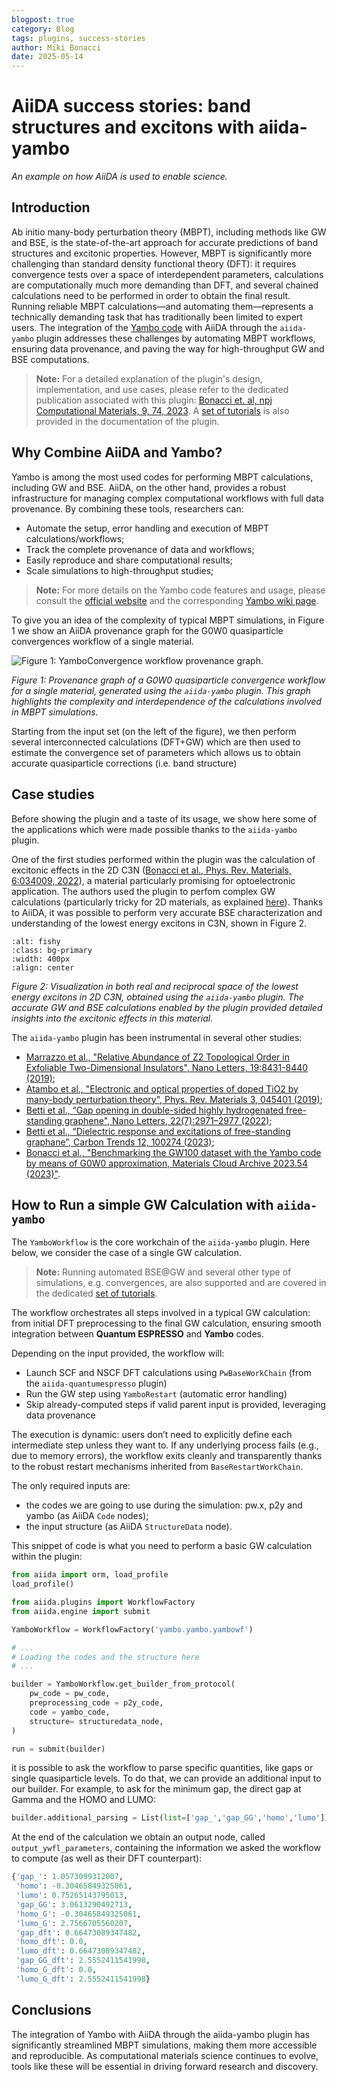 ```yaml
---
blogpost: true
category: Blog
tags: plugins, success-stories
author: Miki Bonacci
date: 2025-05-14
---
```


# AiiDA success stories: band structures and excitons with aiida-yambo

*An example on how AiiDA is used to enable science.*

## Introduction

Ab initio many-body perturbation theory (MBPT), including methods like GW and BSE, is the state-of-the-art approach for accurate predictions of band structures and excitonic properties.
However, MBPT is significantly more challenging than standard density functional theory (DFT): it requires convergence tests over a space of interdependent parameters, calculations are computationally much more demanding than DFT, and several chained calculations need to be performed in order to obtain the final result.
Running reliable MBPT calculations—and automating them—represents a technically demanding task that has traditionally been limited to expert users.
The integration of the [Yambo code](https://iopscience.iop.org/article/10.1088/1361-648X/ab15d0/meta) with AiiDA through the `aiida-yambo` plugin addresses these challenges by automating MBPT workflows, ensuring data provenance, and paving the way for high-throughput GW and BSE computations.

> **Note:** For a detailed explanation of the plugin's design, implementation, and use cases, please refer to the dedicated publication associated with this plugin: [Bonacci et. al, npj Computational Materials, 9, 74, 2023](https://www.nature.com/articles/s41524-023-01027-2).
A [set of tutorials](https://aiida-yambo.readthedocs.io/en/documentation/user_guide/index.html) is also provided in the documentation of the plugin.

## Why Combine AiiDA and Yambo?

Yambo is among the most used codes for performing MBPT calculations, including GW and BSE.
AiiDA, on the other hand, provides a robust infrastructure for managing complex computational workflows with full data provenance.
By combining these tools, researchers can:

- Automate the setup, error handling and execution of MBPT calculations/workflows;
- Track the complete provenance of data and workflows;
- Easily reproduce and share computational results;
- Scale simulations to high-throughput studies;

> **Note:** For more details on the Yambo code features and usage, please consult the [official website](https://www.yambo-code.eu/) and the corresponding [Yambo wiki page](https://wiki.yambo-code.eu/wiki/index.php?title=Main_Page).

To give you an idea of the complexity of typical MBPT simulations, in Figure 1 we show an AiiDA provenance graph for the G0W0 quasiparticle convergences workflow of a single material.

![Figure 1: YamboConvergence workflow provenance graph.](../pics/GW_conv_graph.png)

*Figure 1: Provenance graph of a G0W0 quasiparticle convergence workflow for a single material, generated using the `aiida-yambo` plugin. This graph highlights the complexity and interdependence of the calculations involved in MBPT simulations.*

Starting from the input set (on the left of the figure), we then perform several interconnected calculations (DFT+GW) which are then used to estimate the convergence set of parameters which allows us to obtain accurate quasiparticle corrections (i.e. band structure)

## Case studies

Before showing the plugin and a taste of its usage, we show here some of the applications which were made possible thanks to the `aiida-yambo` plugin.

One of the first studies performed within the plugin was the calculation of excitonic effects in the 2D C3N ([Bonacci et al., Phys. Rev. Materials, 6:034009, 2022](https://journals.aps.org/prmaterials/abstract/10.1103/PhysRevMaterials.6.034009)), a material particularly promising for optoelectronic application.
The authors used the plugin to perfom complex GW calculations (particularly tricky for 2D materials, as explained [here](https://wiki.yambo-code.eu/wiki/index.php?title=How_to_treat_low_dimensional_systems)).
Thanks to AiiDA, it was possible to perform very accurate BSE characterization and understanding of the lowest energy excitons in C3N, shown in Figure 2.

```{image} ../pics/c3n.png
:alt: fishy
:class: bg-primary
:width: 400px
:align: center
```

*Figure 2: Visualization in both real and reciprocal space of the lowest energy excitons in 2D C3N, obtained using the `aiida-yambo` plugin. The accurate GW and BSE calculations enabled by the plugin provided detailed insights into the excitonic effects in this material.*

The `aiida-yambo` plugin has been instrumental in several other studies:

- [Marrazzo et al., "Relative Abundance of Z2 Topological Order in Exfoliable Two-Dimensional Insulators", Nano Letters, 19:8431-8440 (2019)](https://pubs.acs.org/doi/abs/10.1021/acs.nanolett.9b02689);
- [Atambo et al., "Electronic and optical properties of doped TiO2 by many-body perturbation theory", Phys. Rev. Materials 3, 045401 (2019)](https://doi.org/10.1103/PhysRevMaterials.3.045401);
- [Betti et al., “Gap opening in double-sided highly hydrogenated free-standing graphene", Nano Letters, 22(7):2971–2977 (2022)](https://pubs.acs.org/doi/full/10.1021/acs.nanolett.2c00162);
- [Betti et al., “Dielectric response and excitations of free-standing graphane”, Carbon Trends 12, 100274 (2023)](https://doi.org/10.1016/j.cartre.2023.100274);
- [Bonacci et al., "Benchmarking the GW100 dataset with the Yambo code by means of G0W0 approximation, Materials Cloud Archive 2023.54 (2023)"](https://doi.org/10.24435/materialscloud:ce-82).

## How to Run a simple GW Calculation with `aiida-yambo`

The `YamboWorkflow` is the core workchain of the `aiida-yambo` plugin. Here below, we consider the case of a single GW calculation.

> **Note:** Running automated BSE@GW and several other type of simulations, e.g. convergences, are also supported and are covered in the dedicated [set of tutorials](https://aiida-yambo.readthedocs.io/en/documentation/user_guide/index.html).

The workflow orchestrates all steps involved in a typical GW calculation: from initial DFT preprocessing to the final GW calculation, ensuring smooth integration between **Quantum ESPRESSO** and **Yambo** codes.

Depending on the input provided, the workflow will:

- Launch SCF and NSCF DFT calculations using `PwBaseWorkChain` (from the `aiida-quantumespresso` plugin)
- Run the GW step using `YamboRestart` (automatic error handling)
- Skip already-computed steps if valid parent input is provided, leveraging data provenance

The execution is dynamic: users don’t need to explicitly define each intermediate step unless they want to.
If any underlying process fails (e.g., due to memory errors), the workflow exits cleanly and transparently thanks to the robust restart mechanisms inherited from `BaseRestartWorkChain`.

The only required inputs are:

- the codes we are going to use during the simulation: pw.x, p2y and yambo (as AiiDA `Code` nodes);
- the input structure (as AiiDA `StructureData` node).

This snippet of code is what you need to perform a basic GW calculation within the plugin:

```python
from aiida import orm, load_profile
load_profile()

from aiida.plugins import WorkflowFactory
from aiida.engine import submit

YamboWorkflow = WorkflowFactory('yambo.yambo.yambowf')

# ...
# Loading the codes and the structure here
# ...

builder = YamboWorkflow.get_builder_from_protocol(
    pw_code = pw_code,
    preprocessing_code = p2y_code,
    code = yambo_code,
    structure= structuredata_node,
)

run = submit(builder)
```

it is possible to ask the workflow to parse specific quantities, like gaps or single quasiparticle levels.
To do that, we can provide an additional input to our builder. For example, to ask for the minimum gap, the direct gap at Gamma and the HOMO and LUMO:

```python
builder.additional_parsing = List(list=['gap_','gap_GG','homo','lumo'])
```

At the end of the calculation we obtain an output node, called `output_ywfl_parameters`, containing the information we asked the workflow to compute (as well as their DFT counterpart):

```python
{'gap_': 1.0573099312007,
 'homo': -0.30465849325061,
 'lumo': 0.75265143795013,
 'gap_GG': 3.0613290492713,
 'homo_G': -0.30465849325061,
 'lumo_G': 2.7566705560207,
 'gap_dft': 0.66473089347482,
 'homo_dft': 0.0,
 'lumo_dft': 0.66473089347482,
 'gap_GG_dft': 2.5552411541998,
 'homo_G_dft': 0.0,
 'lumo_G_dft': 2.5552411541998}
```

## Conclusions

The integration of Yambo with AiiDA through the aiida-yambo plugin has significantly streamlined MBPT simulations, making them more accessible and reproducible.
As computational materials science continues to evolve, tools like these will be essential in driving forward research and discovery.
